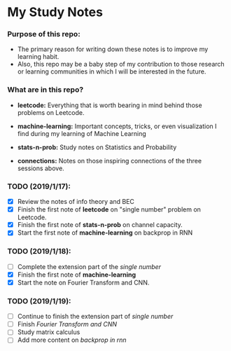 # My Study Notes

### Purpose of this repo: 
- The primary reason for writing down these notes is to improve my learning habit.
- Also, this repo may be a baby step of my contribution to those research or learning communities in which I will be interested in the future.

### What are in this repo?

- **leetcode:** Everything that is worth bearing in mind behind those problems on Leetcode.

- **machine-learning:** Important concepts, tricks, or even visualization I find during my learning of Machine Learning

- **stats-n-prob:** Study notes on Statistics and Probability

- **connections:** Notes on those inspiring connections of the three sessions above.

### TODO (2019/1/17):
- [x] Review the notes of info theory and BEC
- [x] Finish the first note of **leetcode** on "single number" problem on Leetcode.
- [x] Finish the first note of **stats-n-prob** on channel capacity.
- [x] Start the first note of **machine-learning** on backprop in RNN

### TODO (2019/1/18):
- [ ] Complete the extension part of the *single number*
- [x] Finish the first note of **machine-learning**
- [x] Start the note on Fourier Transform and CNN.

### TODO (2019/1/19):
- [ ] Continue to finish the extension part of *single number*
- [ ] Finish *Fourier Transform and CNN*
- [ ] Study matrix calculus
- [ ] Add more content on *backprop in rnn*